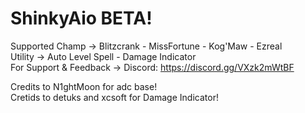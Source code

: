 # ShinkyAio BETA!
Supported Champ -> Blitzcrank - MissFortune - Kog'Maw - Ezreal </br>
Utility -> Auto Level Spell - Damage Indicator </br>
For Support & Feedback -> Discord: https://discord.gg/VXzk2mWtBF

Credits to N1ghtMoon for adc base! </br>
Cretids to detuks and xcsoft for Damage Indicator!
